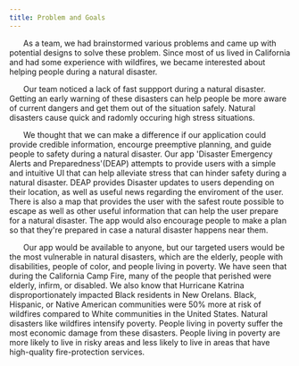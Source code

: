 ```yaml
---
title: Problem and Goals
---
```


<div> 
<p style="text-indent: 25px;">
As a team, we had brainstormed various problems and came up with potential designs to solve these problem. Since most of us lived in California and had some experience with wildfires, we became interested about helping people during a natural disaster.
</p>

<p style="text-indent: 25px;">
Our team noticed a lack of fast suppport during a natural disaster. Getting an early warning of these disasters can help people be more aware of current dangers and get them out of the situation safely. Natural disasters cause quick and radomly occuring high stress situations.
</p>

<p style="text-indent: 25px;">
We thought that we can make a difference if our application could provide credible information, encourge preemptive planning, and guide people to safety during a natural disaster. Our app 'Disaster Emergency Alerts and Preparedness'(DEAP) attempts to provide users with a simple and intuitive UI that can help alleviate stress that can hinder safety during a natural disaster. DEAP provides Disaster updates to users depending on their location, as well as useful news regarding the enviroment of the user. There is also a map that provides the user with the safest route possible to escape as well as other useful information that can help the user prepare for a natural disaster. The app would also encourage people to make a plan so that they're prepared in case a natural disaster happens near them.
  </p>

<p style="text-indent: 25px;">
Our app would be available to anyone, but our targeted users would be the most vulnerable in natural disasters, which are the elderly, people with disabilities, people of color, and people living in poverty. We have seen that during the California Camp Fire, many of the people that perished were elderly, infirm, or disabled. We also know that Hurricane Katrina disproportionately impacted Black residents in New Orelans. Black, Hispanic, or Native American communities were 50% more at risk of wildfires compared to White communities in the United States. Natural disasters like wildfires intensify poverty. People living in poverty suffer the most economic damage from these disasters. People living in poverty are more likely to live in risky areas and less likely to live in areas that have high-quality fire-protection services.
</p>
</div>
